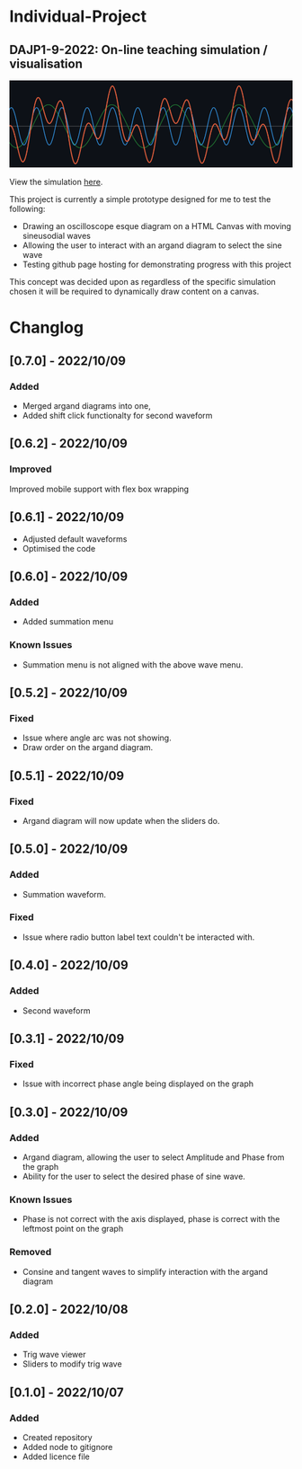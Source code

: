 # Individual-Project
## DAJP1-9-2022: On-line teaching simulation / visualisation

![Waveform](waveform.png)

View the simulation [here](https://benmillar-york.github.io/Individual-Project/).

This project is currently a simple prototype designed for me to test the following:
- Drawing an oscilloscope esque diagram on a HTML Canvas with moving sineusodial waves
- Allowing the user to interact with an argand diagram to select the sine wave
- Testing github page hosting for demonstrating progress with this project

This concept was decided upon as regardless of the specific simulation chosen it will be required to dynamically draw content on a canvas.

# Changlog
## [0.7.0] - 2022/10/09
### Added
- Merged argand diagrams into one,
- Added shift click functionalty for second waveform
## [0.6.2] - 2022/10/09
### Improved
Improved mobile support with flex box wrapping
## [0.6.1] - 2022/10/09
- Adjusted default waveforms
- Optimised the code
## [0.6.0] - 2022/10/09
### Added
- Added summation menu
### Known Issues
- Summation menu is not aligned with the above wave menu.
## [0.5.2] - 2022/10/09
### Fixed
- Issue where angle arc was not showing.
- Draw order on the argand diagram.
## [0.5.1] - 2022/10/09
### Fixed
- Argand diagram will now update when the sliders do.
## [0.5.0] - 2022/10/09
### Added
- Summation waveform.
### Fixed
- Issue where radio button label text couldn't be interacted with.
## [0.4.0] - 2022/10/09
### Added
- Second waveform
## [0.3.1] - 2022/10/09
### Fixed
- Issue with incorrect phase angle being displayed on the graph
## [0.3.0] - 2022/10/09
### Added
- Argand diagram, allowing the user to select Amplitude and Phase from the graph
- Ability for the user to select the desired phase of sine wave.

### Known Issues
- Phase is not correct with the axis displayed, phase is correct with the leftmost point on the graph

### Removed
- Consine and tangent waves to simplify interaction with the argand diagram

## [0.2.0] - 2022/10/08
### Added
- Trig wave viewer
- Sliders to modify trig wave

## [0.1.0] - 2022/10/07
### Added
- Created repository
- Added node to gitignore
- Added licence file
